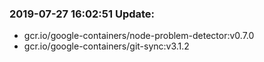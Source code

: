 ### 2019-07-27 16:02:51 Update:

- gcr.io/google-containers/node-problem-detector:v0.7.0
- gcr.io/google-containers/git-sync:v3.1.2
